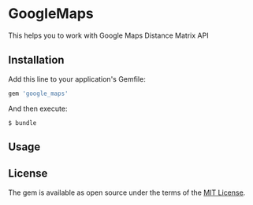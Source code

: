 # GoogleMaps

This helps you to work with
Google Maps Distance Matrix API


## Installation

Add this line to your application's Gemfile:

```ruby
gem 'google_maps'
```

And then execute:

    $ bundle

## Usage

## License

The gem is available as open source under the terms of the [MIT License](http://opensource.org/licenses/MIT).


